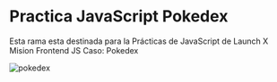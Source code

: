 # Practica JavaScript Pokedex
Esta rama esta destinada para la Prácticas de JavaScript de Launch X Mision Frontend JS 
Caso: Pokedex


![pokedex](https://user-images.githubusercontent.com/55168564/160958909-a21867c0-7e87-4e82-a751-2675df1fe8de.PNG)
